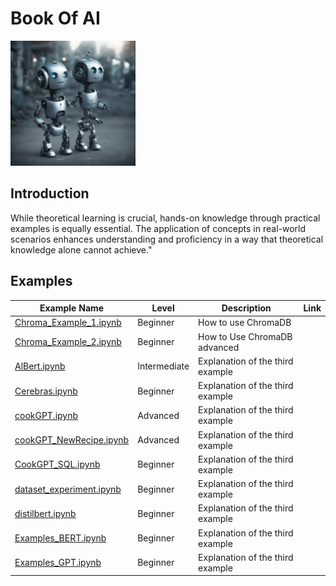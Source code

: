 # Book Of AI
<img src="robots.jpg" alt="Alt text" width="200"/>

## Introduction
While theoretical learning is crucial, hands-on knowledge through practical examples is equally essential. The application of concepts in real-world scenarios enhances understanding and proficiency in a way that theoretical knowledge alone cannot achieve."

## Examples

| Example Name                                         | Level        | Description                      | Link   |
|------------------------------------------------------|--------------|----------------------------------|--------|
| [Chroma_Example_1.ipynb ](Chroma_Example_1.ipynb)    | Beginner     | How to use ChromaDB              |        |
| [Chroma_Example_2.ipynb ](Chroma_Example_2.ipynb)    | Beginner     | How to Use ChromaDB advanced     |        |
| [AlBert.ipynb](AlBert.ipynb)                         | Intermediate | Explanation of the third example |        |
| [Cerebras.ipynb](Cerebras.ipynb)                     | Beginner     | Explanation of the third example |        |
| [cookGPT.ipynb](cookGPT.ipynb)                       | Advanced     | Explanation of the third example |        |
| [cookGPT_NewRecipe.ipynb](cookGPT_NewRecipe.ipynb)   | Advanced     | Explanation of the third example |        |
| [CookGPT_SQL.ipynb](CookGPT_SQL.ipynb)               | Beginner     | Explanation of the third example |        |
| [dataset_experiment.ipynb](dataset_experiment.ipynb) | Beginner     | Explanation of the third example |        |
| [distilbert.ipynb](distilbert.ipynb)                 | Beginner     | Explanation of the third example |        |
| [Examples_BERT.ipynb](Examples_BERT.ipynb)           | Beginner     | Explanation of the third example |        |
| [Examples_GPT.ipynb](Examples_GPT.ipynb)             | Beginner     | Explanation of the third example |        |

